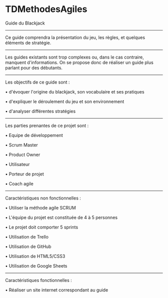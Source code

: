 # TDMethodesAgiles

Guide du Blackjack

_________________________________________________________________________________________________________________________________

Ce guide comprendra la présentation du jeu, les règles, et quelques éléments de stratégie.

_________________________________________________________________________________________________________________________________

Les guides existants sont trop complexes ou, dans le cas contraire, manquent d'informations. On se propose donc de réaliser un guide plus parlant pour des débutants.

_________________________________________________________________________________________________________________________________

Les objectifs de ce guide sont :

• d'évoquer l'origine du blackjack, son vocabulaire et ses pratiques

• d'expliquer le déroulement du jeu et son environnement

• d'analyser différentes stratégies

_________________________________________________________________________________________________________________________________

Les parties prenantes de ce projet sont :

• Equipe de développement 

• Scrum Master

• Product Owner

• Utilisateur

• Porteur de projet

• Coach agile

_________________________________________________________________________________________________________________________________

Caractéristiques non fonctionnelles : 

• Utiliser la méthode agile SCRUM

• L'équipe du projet est constituée de 4 à 5 personnes

• Le projet doit comporter 5 sprints

• Utilisation de Trello

• Utilisation de GitHub

• Utilisation de HTML5/CSS3

• Utilisation de Google Sheets

_________________________________________________________________________________________________________________________________

Caractéristiques fonctionnelles :

• Réaliser un site internet correspondant au guide

